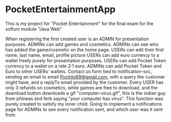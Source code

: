 # PocketEntertainmentApp
This is my project for "Pocket Entertainment" for the final exam for the softuni module "Java Web"

When registering the first created user is an ADMIN for presentation purposes.
ADMINs can add games and cosmetics.
ADMINs can see who has added the game/cosmetic on the home page.
USERs can edit their first name, last name, email, profile picture
USERs can add euro currency to a wallet freely purely for presentation purposes.
USERs can add Pocket Token currency to a wallet on a rate 2:1 euro.
ADMINs can add Pocket Token and Euro to other USERs' wallets.
Contact us form tied to notification-svc, sending an email to email Pockito69@gmail.com, with a query the customer might have, and a replyTo email provided by the customer.
Every USER has only 3 refunds on cosmetics, while games are free to download, and the download button downloads a gif "computer-virus.gif", this is the indian guy from phineas and ferb saying "your computer has virus". This function was purely created to satisfy my inner child.
Going to implement a notifications page for ADMINs to see every notification sent, and which user was it sent from.
